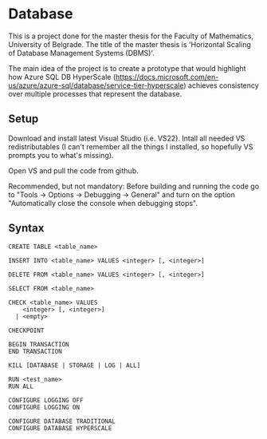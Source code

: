# Database

This is a project done for the master thesis for the Faculty of Mathematics, University of Belgrade.
The title of the master thesis is 'Horizontal Scaling of Database Management Systems (DBMS)'.

The main idea of the project is to create a prototype that would highlight how Azure SQL DB HyperScale (https://docs.microsoft.com/en-us/azure/azure-sql/database/service-tier-hyperscale) achieves consistency over multiple processes that represent the database.

## Setup

Download and install latest Visual Studio (i.e. VS22). Intall all needed VS redistributables (I can't remember all the things I installed, so hopefully VS prompts you to what's missing).

Open VS and pull the code from github.

Recommended, but not mandatory: Before building and running the code go to "Tools -> Options -> Debugging -> General" and turn on the option "Automatically close the console when debugging stops".

## Syntax

<pre><code>CREATE TABLE <<a>table_name>

INSERT INTO <<a>table_name> VALUES <<a>integer> [, <<a>integer>]

DELETE FROM <<a>table_name> VALUES <<a>integer> [, <<a>integer>]

SELECT FROM <<a>table_name>

CHECK <<a>table_name> VALUES
    <<a>integer> [, <<a>integer>]
  | <<a>empty>

CHECKPOINT

BEGIN TRANSACTION
END TRANSACTION

KILL [DATABASE | STORAGE | LOG | ALL]

RUN <<a>test_name>
RUN ALL

CONFIGURE LOGGING OFF
CONFIGURE LOGGING ON

CONFIGURE DATABASE TRADITIONAL
CONFIGURE DATABASE HYPERSCALE</code></pre>
